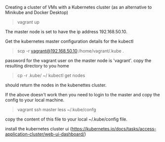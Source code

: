 Creating a cluster of VMs with a Kubernetes cluster (as an alternative to Minikube and Docker Desktop)

> vagrant up

The master node is set to have the ip address 192.168.50.10.

Get the kubernetes master configuration details for the kubectl

> scp -r vagrant@192.168.50.10:/home/vagrant/.kube .

password for the vagrant user on the master node is 'vagrant'.
copy the resulting directory to you home

> cp -r .kube/ ~/
> kubectl get nodes

should return the nodes in the kubenettes cluster.

If the above doesn't work then you need to login to the master and copy the config to your local machine.

> vagrant ssh master
> less ~/.kube/confg

copy the content of this file to your local ~/.kube/config file.

install the kubernetes cluster ui (https://kubernetes.io/docs/tasks/access-application-cluster/web-ui-dashboard/)
